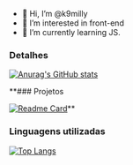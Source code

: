 - 👋 Hi, I’m @k9milly
- 👀 I’m interested in front-end
- 🌱 I’m currently learning JS.

### Detalhes

[![Anurag's GitHub stats](httpsgithub-readme-stats.vercel.appapiusername=k9milly&show_icons=true&theme=dark)](httpsgithub.comanuraghazragithub-readme-stats)

**### Projetos

[![Readme Card](httpsgithub-readme-stats.vercel.appapipinusername=k9milly&repo=variavel&theme=dark)](httpsgithub.comanuraghazragithub-readme-stats)**

### Linguagens utilizadas

[![Top Langs](httpsgithub-readme-stats.vercel.appapitop-langsusername=l9milly&layout=compact)](httpsgithub.comanuraghazragithub-readme-stats)


